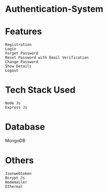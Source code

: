 # Authentication-System

# Features
```
Registration
Login
Forget Password
Reset Password with Email Verification 
Change Password
Show Details
Logout
```

# Tech Stack Used
```
Node Js
Express Js
```

# Database
MongoDB

# Others
```
Jsonwebtoken
Bcrypt Js
Nodemailer
Ethereal
```

